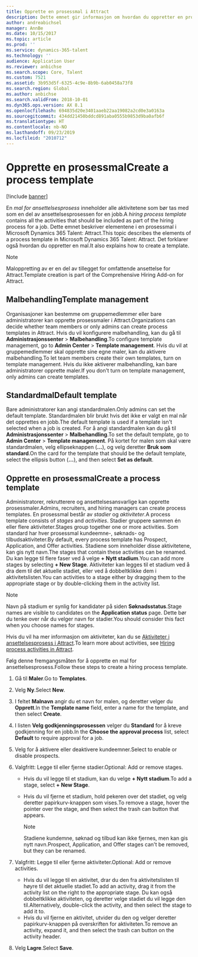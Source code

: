 ```yaml
---
title: Opprette en prosessmal i Attract
description: Dette emnet gir informasjon om hvordan du oppretter en prosessmal i Attract.
author: andreabichsel
manager: AnnBe
ms.date: 10/15/2017
ms.topic: article
ms.prod: ''
ms.service: dynamics-365-talent
ms.technology: ''
audience: Application User
ms.reviewer: anbichse
ms.search.scope: Core, Talent
ms.custom: 7521
ms.assetid: 3b953d5f-6325-4c9e-8b9b-6ab0458a73f8
ms.search.region: Global
ms.author: anbichse
ms.search.validFrom: 2018-10-01
ms.dyn365.ops.version: AX 8.1
ms.openlocfilehash: 694835d20e3401aaeb22aa19082a2cd0e3a0163a
ms.sourcegitcommit: 434dd21450bddcd891aba0555b9853d9ba0afb6f
ms.translationtype: HT
ms.contentlocale: nb-NO
ms.lasthandoff: 09/23/2019
ms.locfileid: "2010712"
---
```

# <a name="create-a-process-template"></a><span data-ttu-id="2069d-103">Opprette en prosessmal</span><span class="sxs-lookup"><span data-stu-id="2069d-103">Create a process template</span></span>

[!include [banner](includes/banner.md)]

<span data-ttu-id="2069d-104">En *mal for ansettelsesprosess* inneholder alle aktivitetene som bør tas med som en del av ansettelsesprosessen for en jobb.</span><span class="sxs-lookup"><span data-stu-id="2069d-104">A *hiring process template* contains all the activities that should be included as part of the hiring process for a job.</span></span> <span data-ttu-id="2069d-105">Dette emnet beskriver elementene i en prosessmal i Microsoft Dynamics 365 Talent: Attract.</span><span class="sxs-lookup"><span data-stu-id="2069d-105">This topic describes the elements of a process template in Microsoft Dynamics 365 Talent: Attract.</span></span> <span data-ttu-id="2069d-106">Det forklarer også hvordan du oppretter en mal.</span><span class="sxs-lookup"><span data-stu-id="2069d-106">It also explains how to create a template.</span></span>

> [!NOTE]
> <span data-ttu-id="2069d-107">Maloppretting av er en del av tillegget for omfattende ansettelse for Attract.</span><span class="sxs-lookup"><span data-stu-id="2069d-107">Template creation is part of the Comprehensive Hiring Add-on for Attract.</span></span>

## <a name="template-management"></a><span data-ttu-id="2069d-108">Malbehandling</span><span class="sxs-lookup"><span data-stu-id="2069d-108">Template management</span></span>

<span data-ttu-id="2069d-109">Organisasjoner kan bestemme om gruppemedlemmer eller bare administratorer kan opprette prosessmaler i Attract.</span><span class="sxs-lookup"><span data-stu-id="2069d-109">Organizations can decide whether team members or only admins can create process templates in Attract.</span></span> <span data-ttu-id="2069d-110">Hvis du vil konfigurere malbehandling, kan du gå til **Administrasjonssenter** \> **Malbehandling**.</span><span class="sxs-lookup"><span data-stu-id="2069d-110">To configure template management, go to **Admin Center** \> **Template management**.</span></span> <span data-ttu-id="2069d-111">Hvis du vil at gruppemedlemmer skal opprette sine egne maler, kan du aktivere malbehandling.</span><span class="sxs-lookup"><span data-stu-id="2069d-111">To let team members create their own templates, turn on template management.</span></span> <span data-ttu-id="2069d-112">Hvis du ikke aktiverer malbehandling, kan bare administratorer opprette maler.</span><span class="sxs-lookup"><span data-stu-id="2069d-112">If you don't turn on template management, only admins can create templates.</span></span>

## <a name="default-template"></a><span data-ttu-id="2069d-113">Standardmal</span><span class="sxs-lookup"><span data-stu-id="2069d-113">Default template</span></span>

<span data-ttu-id="2069d-114">Bare administratorer kan angi standardmalen.</span><span class="sxs-lookup"><span data-stu-id="2069d-114">Only admins can set the default template.</span></span> <span data-ttu-id="2069d-115">Standardmalen blir brukt hvis det ikke er valgt en mal når det opprettes en jobb.</span><span class="sxs-lookup"><span data-stu-id="2069d-115">The default template is used if a template isn't selected when a job is created.</span></span> <span data-ttu-id="2069d-116">For å angi standardmalen kan du gå til **Administrasjonssenter** \> **Malbehandling**.</span><span class="sxs-lookup"><span data-stu-id="2069d-116">To set the default template, go to **Admin Center** \> **Template management**.</span></span> <span data-ttu-id="2069d-117">På kortet for malen som skal være standardmalen, velg ellipseknappen (**...**), og velg deretter **Bruk som standard**.</span><span class="sxs-lookup"><span data-stu-id="2069d-117">On the card for the template that should be the default template, select the ellipsis button (**...**), and then select **Set as default**.</span></span>

## <a name="create-a-process-template"></a><span data-ttu-id="2069d-118">Opprette en prosessmal</span><span class="sxs-lookup"><span data-stu-id="2069d-118">Create a process template</span></span>

<span data-ttu-id="2069d-119">Administratorer, rekrutterere og ansettelsesansvarlige kan opprette prosessmaler.</span><span class="sxs-lookup"><span data-stu-id="2069d-119">Admins, recruiters, and hiring managers can create process templates.</span></span> <span data-ttu-id="2069d-120">En prosessmal består av *stadier* og *aktiviteter*.</span><span class="sxs-lookup"><span data-stu-id="2069d-120">A process template consists of *stages* and *activities*.</span></span> <span data-ttu-id="2069d-121">Stadier gruppere sammen én eller flere aktiviteter.</span><span class="sxs-lookup"><span data-stu-id="2069d-121">Stages group together one or more activities.</span></span> <span data-ttu-id="2069d-122">Som standard har hver prosessmal kundeemne-, søknads- og tilbudsaktiviteter.</span><span class="sxs-lookup"><span data-stu-id="2069d-122">By default, every process template has Prospect, Application, and Offer activities.</span></span> <span data-ttu-id="2069d-123">Stadiene som inneholder disse aktivitetene, kan gis nytt navn.</span><span class="sxs-lookup"><span data-stu-id="2069d-123">The stages that contain these activities can be renamed.</span></span> <span data-ttu-id="2069d-124">Du kan legge til flere faser ved å velge **+ Nytt stadium**.</span><span class="sxs-lookup"><span data-stu-id="2069d-124">You can add more stages by selecting **+ New Stage**.</span></span> <span data-ttu-id="2069d-125">Aktiviteter kan legges til et stadium ved å dra dem til det aktuelle stadiet, eller ved å dobbeltklikke dem i aktivitetslisten.</span><span class="sxs-lookup"><span data-stu-id="2069d-125">You can activities to a stage either by dragging them to the appropriate stage or by double-clicking them in the activity list.</span></span>

> [!NOTE]
> <span data-ttu-id="2069d-126">Navn på stadium er synlig for kandidater på siden **Søknadsstatus**.</span><span class="sxs-lookup"><span data-stu-id="2069d-126">Stage names are visible to candidates on the **Application status** page.</span></span> <span data-ttu-id="2069d-127">Dette bør du tenke over når du velger navn for stadier.</span><span class="sxs-lookup"><span data-stu-id="2069d-127">You should consider this fact when you choose names for stages.</span></span>

<span data-ttu-id="2069d-128">Hvis du vil ha mer informasjon om aktiviteter, kan du se [Aktiviteter i ansettelsesprosess i Attract](./activities-attract.md).</span><span class="sxs-lookup"><span data-stu-id="2069d-128">To learn more about activities, see [Hiring process activities in Attract](./activities-attract.md).</span></span>

<span data-ttu-id="2069d-129">Følg denne fremgangsmåten for å opprette en mal for ansettelsesprosess.</span><span class="sxs-lookup"><span data-stu-id="2069d-129">Follow these steps to create a hiring process template.</span></span>

1. <span data-ttu-id="2069d-130">Gå til **Maler**.</span><span class="sxs-lookup"><span data-stu-id="2069d-130">Go to **Templates**.</span></span>
2. <span data-ttu-id="2069d-131">Velg **Ny**.</span><span class="sxs-lookup"><span data-stu-id="2069d-131">Select **New**.</span></span>
3. <span data-ttu-id="2069d-132">I feltet **Malnavn** angir du et navn for malen, og deretter velger du **Opprett**.</span><span class="sxs-lookup"><span data-stu-id="2069d-132">In the **Template name** field, enter a name for the template, and then select **Create**.</span></span>
4. <span data-ttu-id="2069d-133">I listen **Velg godkjenningsprosessen** velger du **Standard** for å kreve godkjenning for en jobb.</span><span class="sxs-lookup"><span data-stu-id="2069d-133">In the **Choose the approval process** list, select **Default** to require approval for a job.</span></span>
5. <span data-ttu-id="2069d-134">Velg for å aktivere eller deaktivere kundeemner.</span><span class="sxs-lookup"><span data-stu-id="2069d-134">Select to enable or disable prospects.</span></span>
6. <span data-ttu-id="2069d-135">Valgfritt: Legge til eller fjerne stadier.</span><span class="sxs-lookup"><span data-stu-id="2069d-135">Optional: Add or remove stages.</span></span>

    - <span data-ttu-id="2069d-136">Hvis du vil legge til et stadium, kan du velge **+ Nytt stadium**.</span><span class="sxs-lookup"><span data-stu-id="2069d-136">To add a stage, select **+ New Stage**.</span></span>
    - <span data-ttu-id="2069d-137">Hvis du vil fjerne et stadium, hold pekeren over det stadiet, og velg deretter papirkurv-knappen som vises.</span><span class="sxs-lookup"><span data-stu-id="2069d-137">To remove a stage, hover the pointer over the stage, and then select the trash can button that appears.</span></span>

        > [!NOTE]
        > <span data-ttu-id="2069d-138">Stadiene kundemne, søknad og tilbud kan ikke fjernes, men kan gis nytt navn.</span><span class="sxs-lookup"><span data-stu-id="2069d-138">Prospect, Application, and Offer stages can't be removed, but they can be renamed.</span></span>

7. <span data-ttu-id="2069d-139">Valgfritt: Legge til eller fjerne aktiviteter.</span><span class="sxs-lookup"><span data-stu-id="2069d-139">Optional: Add or remove activities.</span></span>

    - <span data-ttu-id="2069d-140">Hvis du vil legge til en aktivitet, drar du den fra aktivitetslisten til høyre til det aktuelle stadiet.</span><span class="sxs-lookup"><span data-stu-id="2069d-140">To add an activity, drag it from the activity list on the right to the appropriate stage.</span></span> <span data-ttu-id="2069d-141">Du kan også dobbeltklikke aktiviteten, og deretter velge stadiet du vil legge den til.</span><span class="sxs-lookup"><span data-stu-id="2069d-141">Alternatively, double-click the activity, and then select the stage to add it to.</span></span>
    - <span data-ttu-id="2069d-142">Hvis du vil fjerne en aktivitet, utvider du den og velger deretter papirkurv-knappen på overskriften for aktiviteten.</span><span class="sxs-lookup"><span data-stu-id="2069d-142">To remove an activity, expand it, and then select the trash can button on the activity header.</span></span>

8. <span data-ttu-id="2069d-143">Velg **Lagre**.</span><span class="sxs-lookup"><span data-stu-id="2069d-143">Select **Save**.</span></span>
